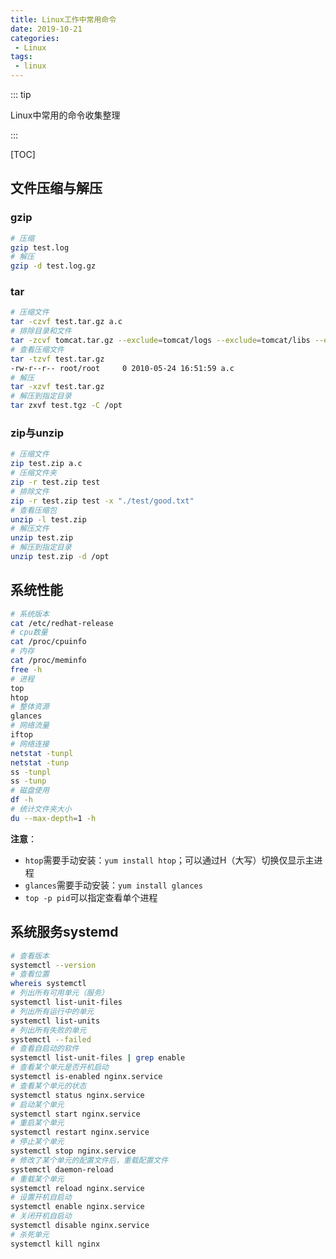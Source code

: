 ```yaml
---
title: Linux工作中常用命令
date: 2019-10-21
categories: 
 - Linux
tags: 
 - linux
---
```


::: tip

Linux中常用的命令收集整理

:::

<!-- more -->

[TOC]

## 文件压缩与解压

### gzip

```bash
# 压缩
gzip test.log
# 解压
gzip -d test.log.gz
```

### tar

```bash
# 压缩文件
tar -czvf test.tar.gz a.c
# 排除目录和文件
tar -zcvf tomcat.tar.gz --exclude=tomcat/logs --exclude=tomcat/libs --exclude=tomcat/xiaoshan.txt tomcat
# 查看压缩文件
tar -tzvf test.tar.gz 
-rw-r--r-- root/root     0 2010-05-24 16:51:59 a.c
# 解压
tar -xzvf test.tar.gz 
# 解压到指定目录
tar zxvf test.tgz -C /opt
```

### zip与unzip

```bash
# 压缩文件
zip test.zip a.c
# 压缩文件夹
zip -r test.zip test
# 排除文件
zip -r test.zip test -x "./test/good.txt"
# 查看压缩包
unzip -l test.zip
# 解压文件
unzip test.zip
# 解压到指定目录
unzip test.zip -d /opt
```

## 系统性能

```bash
# 系统版本
cat /etc/redhat-release
# cpu数量
cat /proc/cpuinfo
# 内存
cat /proc/meminfo
free -h
# 进程
top
htop
# 整体资源
glances
# 网络流量
iftop
# 网络连接
netstat -tunpl
netstat -tunp
ss -tunpl
ss -tunp
# 磁盘使用
df -h
# 统计文件夹大小
du --max-depth=1 -h
```

**注意**：

- `htop`需要手动安装：`yum install htop`；可以通过H（大写）切换仅显示主进程
- `glances`需要手动安装：`yum install glances`
- `top -p pid`可以指定查看单个进程

## 系统服务systemd

```bash
# 查看版本
systemctl --version
# 查看位置
whereis systemctl
# 列出所有可用单元（服务）
systemctl list-unit-files
# 列出所有运行中的单元
systemctl list-units
# 列出所有失败的单元
systemctl --failed
# 查看自启动的软件
systemctl list-unit-files | grep enable
# 查看某个单元是否开机启动
systemctl is-enabled nginx.service
# 查看某个单元的状态
systemctl status nginx.service
# 启动某个单元
systemctl start nginx.service
# 重启某个单元
systemctl restart nginx.service
# 停止某个单元
systemctl stop nginx.service
# 修改了某个单元的配置文件后，重载配置文件
systemctl daemon-reload
# 重载某个单元
systemctl reload nginx.service
# 设置开机自启动
systemctl enable nginx.service
# 关闭开机自启动
systemctl disable nginx.service
# 杀死单元
systemctl kill nginx
```



